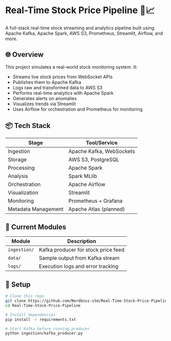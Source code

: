 # Real-Time Stock Price Pipeline 🚀📈

A full-stack real-time stock streaming and analytics pipeline built using Apache Kafka, Apache Spark, AWS S3, Prometheus, Streamlit, Airflow, and more.

## 🌐 Overview

This project simulates a real-world stock monitoring system. It:
- Streams live stock prices from WebSocket APIs
- Publishes them to Apache Kafka
- Logs raw and transformed data to AWS S3
- Performs real-time analytics with Apache Spark
- Generates alerts on anomalies
- Visualizes trends via Streamlit
- Uses Airflow for orchestration and Prometheus for monitoring

## 📦 Tech Stack

| Stage                  | Tool/Service              |
|------------------------|---------------------------|
| Ingestion              | Apache Kafka, WebSockets  |
| Storage                | AWS S3, PostgreSQL        |
| Processing             | Apache Spark              |
| Analysis               | Spark MLlib               |
| Orchestration          | Apache Airflow            |
| Visualization          | Streamlit                 |
| Monitoring             | Prometheus + Grafana      |
| Metadata Management    | Apache Atlas (planned)    |

## 📁 Current Modules

| Module       | Description                          |
|--------------|--------------------------------------|
| `ingestion/` | Kafka producer for stock price feed  |
| `data/`      | Sample output from Kafka stream      |
| `logs/`      | Execution logs and error tracking    |

## 🔧 Setup

```bash
# Clone this repo
git clone https://github.com/Nerdboss-stm/Real-Time-Stock-Price-Pipeline.git
cd Real-Time-Stock-Price-Pipeline

# Install dependencies
pip install -r requirements.txt

# Start Kafka before running producer
python ingestion/kafka_producer.py

